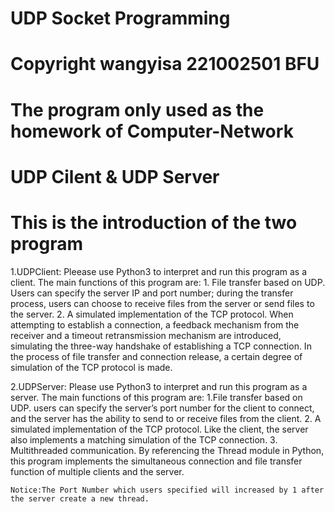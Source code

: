 # UDP Socket Programming
# Copyright wangyisa 221002501 BFU
# The program only used as the homework of Computer-Network
# UDP Cilent & UDP Server
# This is the introduction of the two program

1.UDPClient:
	Pleease use Python3 to interpret and run this program as a client. 
	The main functions of this program are: 
		1. File transfer based on UDP. 
			Users can specify the server IP and port number; 
			during the transfer process, users can choose to receive files from the server or send files to the server. 
		2. A simulated implementation of the TCP protocol. 
			When attempting to establish a connection, a feedback mechanism from the receiver and a timeout retransmission mechanism are introduced, 
			simulating the three-way handshake of establishing a TCP connection. 
			In the process of file transfer and connection release, a certain degree of simulation of the TCP protocol is made.
			
2.UDPServer:
	Please use Python3 to interpret and run this program as a server.
	The main functions of this program are:
		1.File transfer based on UDP.
			users can specify the server’s port number for the client to connect, 
			and the server has the ability to send to or receive files from the client. 
		2. A simulated implementation of the TCP protocol. 
			Like the client, the server also implements a matching simulation of the TCP connection. 
		3. Multithreaded communication. 
			By referencing the Thread module in Python, 
			this program implements the simultaneous connection and file transfer function of multiple clients and the server. 

	Notice:The Port Number which users specified will increased by 1 after the server create a new thread.